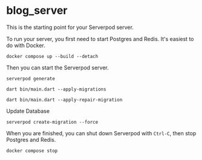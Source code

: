 # blog_server

This is the starting point for your Serverpod server.

To run your server, you first need to start Postgres and Redis. It's easiest to do with Docker.

    docker compose up --build --detach

Then you can start the Serverpod server.

    serverpod generate

    dart bin/main.dart --apply-migrations

    dart bin/main.dart --apply-repair-migration

Update Database

    serverpod create-migration --force


When you are finished, you can shut down Serverpod with `Ctrl-C`, then stop Postgres and Redis.

    docker compose stop
